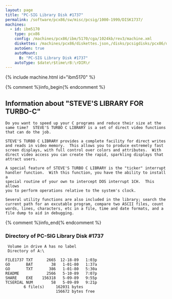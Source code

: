 ```yaml
---
layout: page
title: "PC-SIG Library Disk #1737"
permalink: /software/pcx86/sw/misc/pcsig/1000-1999/DISK1737/
machines:
  - id: ibm5170
    type: pcx86
    config: /machines/pcx86/ibm/5170/cga/1024kb/rev3/machine.xml
    diskettes: /machines/pcx86/diskettes.json,/disks/pcsigdisks/pcx86/diskettes.json
    autoGen: true
    autoMount:
      B: "PC-SIG Library Disk #1737"
    autoType: $date\r$time\rB:\rDIR\r
---
```


{% include machine.html id="ibm5170" %}

{% comment %}info_begin{% endcomment %}

## Information about "STEVE'S LIBRARY FOR TURBO-C"

    Do you want to speed up your C programs and reduce their size at the
    same time?  STEVE'S TURBO C LIBRARY is a set of direct video functions
    that can do the job.
    
    STEVE'S TURBO C LIBRARY provides a complete facility for direct writes
    and reads in video memory.  This allows you to produce extremely fast
    screen displays, with full control over colors and attributes.  With
    direct video access you can create the rapid, sparkling displays that
    attract users.
    
    A special feature of STEVE'S TURBO C LIBRARY is the "ticker" interrupt
    handler function.  With this function, you have the ability to install a
    special routine of your own to intercept DOS interrupt 1CH.  This allows
    you to perform operations relative to the system's clock.
    
    Several utility functions are also included in the library; search the
    current path for an excutable program, compare two ASCII files, count
    words, lines, characters, etc in a file, time and date formats, and a
    file dump to aid in debugging.
{% comment %}info_end{% endcomment %}


### Directory of PC-SIG Library Disk #1737

     Volume in drive A has no label
     Directory of A:\

    FILE1737 TXT      2665  12-18-89   1:03p
    GO       BAT        38   1-01-80   1:37a
    GO       TXT       386   1-01-80   5:30a
    README            2566   5-10-89   7:07p
    SHARE    EXE    156318   5-09-89   9:55p
    TCSERIAL NUM        58   5-09-89   9:21p
            6 file(s)     162031 bytes
                          156672 bytes free
